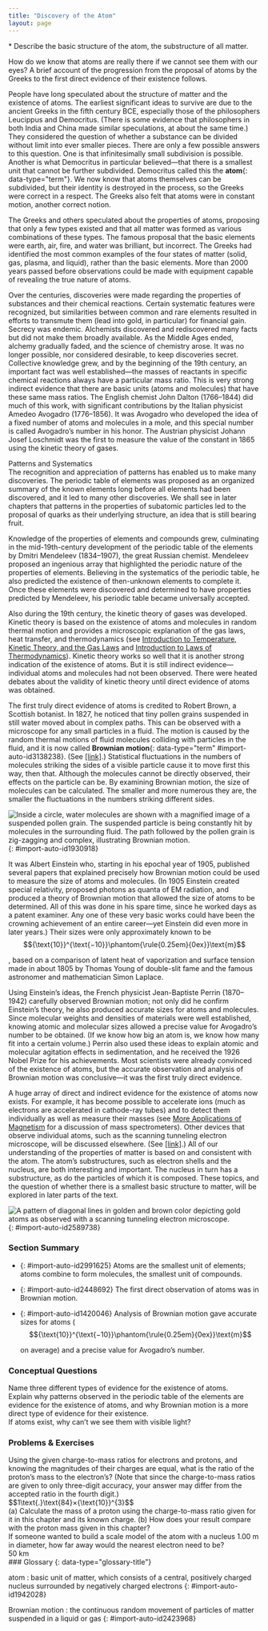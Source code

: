 ```yaml
---
title: "Discovery of the Atom"
layout: page
---
```



<div data-type="abstract" markdown="1">
* Describe the basic structure of the atom, the substructure of all matter.

</div>

How do we know that atoms are really there if we cannot see them with our eyes? A brief account of the progression from the proposal of atoms by the Greeks to the first direct evidence of their existence follows.

People have long speculated about the structure of matter and the existence of atoms. The earliest significant ideas to survive are due to the ancient Greeks in the fifth century BCE, especially those of the philosophers Leucippus and Democritus. (There is some evidence that philosophers in both India and China made similar speculations, at about the same time.) They considered the question of whether a substance can be divided without limit into ever smaller pieces. There are only a few possible answers to this question. One is that infinitesimally small subdivision is possible. Another is what Democritus in particular believed—that there is a smallest unit that cannot be further subdivided. Democritus called this the **atom**{: data-type="term"}. We now know that atoms themselves can be subdivided, but their identity is destroyed in the process, so the Greeks were correct in a respect. The Greeks also felt that atoms were in constant motion, another correct notion.

The Greeks and others speculated about the properties of atoms, proposing that only a few types existed and that all matter was formed as various combinations of these types. The famous proposal that the basic elements were earth, air, fire, and water was brilliant, but incorrect. The Greeks had identified the most common examples of the four states of matter (solid, gas, plasma, and liquid), rather than the basic elements. More than 2000 years passed before observations could be made with equipment capable of revealing the true nature of atoms.

Over the centuries, discoveries were made regarding the properties of substances and their chemical reactions. Certain systematic features were recognized, but similarities between common and rare elements resulted in efforts to transmute them (lead into gold, in particular) for financial gain. Secrecy was endemic. Alchemists discovered and rediscovered many facts but did not make them broadly available. As the Middle Ages ended, alchemy gradually faded, and the science of chemistry arose. It was no longer possible, nor considered desirable, to keep discoveries secret. Collective knowledge grew, and by the beginning of the 19th century, an important fact was well established—the masses of reactants in specific chemical reactions always have a particular mass ratio. This is very strong indirect evidence that there are basic units (atoms and molecules) that have these same mass ratios. The English chemist John Dalton (1766–1844) did much of this work, with significant contributions by the Italian physicist Amedeo Avogadro (1776–1856). It was Avogadro who developed the idea of a fixed number of atoms and molecules in a mole, and this special number is called Avogadro’s number in his honor. The Austrian physicist Johann Josef Loschmidt was the first to measure the value of the constant in 1865 using the kinetic theory of gases.

<div data-type="note" data-has-label="true" data-label="" markdown="1">
<div data-type="title">
Patterns and Systematics
</div>
The recognition and appreciation of patterns has enabled us to make many discoveries. The periodic table of elements was proposed as an organized summary of the known elements long before all elements had been discovered, and it led to many other discoveries. We shall see in later chapters that patterns in the properties of subatomic particles led to the proposal of quarks as their underlying structure, an idea that is still bearing fruit.

</div>

Knowledge of the properties of elements and compounds grew, culminating in the mid-19th-century development of the periodic table of the elements by Dmitri Mendeleev (1834–1907), the great Russian chemist. Mendeleev proposed an ingenious array that highlighted the periodic nature of the properties of elements. Believing in the systematics of the periodic table, he also predicted the existence of then-unknown elements to complete it. Once these elements were discovered and determined to have properties predicted by Mendeleev, his periodic table became universally accepted.

Also during the 19th century, the kinetic theory of gases was developed. Kinetic theory is based on the existence of atoms and molecules in random thermal motion and provides a microscopic explanation of the gas laws, heat transfer, and thermodynamics (see [Introduction to Temperature, Kinetic Theory, and the Gas Laws](/m42213) and [Introduction to Laws of Thermodynamics](/m42231)). Kinetic theory works so well that it is another strong indication of the existence of atoms. But it is still indirect evidence—individual atoms and molecules had not been observed. There were heated debates about the validity of kinetic theory until direct evidence of atoms was obtained.

The first truly direct evidence of atoms is credited to Robert Brown, a Scottish botanist. In 1827, he noticed that tiny pollen grains suspended in still water moved about in complex paths. This can be observed with a microscope for any small particles in a fluid. The motion is caused by the random thermal motions of fluid molecules colliding with particles in the fluid, and it is now called **Brownian motion**{: data-type="term" #import-auto-id3138238}. (See [\[link\]](#import-auto-id1930918).) Statistical fluctuations in the numbers of molecules striking the sides of a visible particle cause it to move first this way, then that. Although the molecules cannot be directly observed, their effects on the particle can be. By examining Brownian motion, the size of molecules can be calculated. The smaller and more numerous they are, the smaller the fluctuations in the numbers striking different sides.

 ![Inside a circle, water molecules are shown with a magnified image of a suspended pollen grain. The suspended particle is being constantly hit by molecules in the surrounding fluid. The path followed by the pollen grain is zig-zagging and complex, illustrating Brownian motion.](../resources/Figure_31_01_01a.jpg "The position of a pollen grain in water, measured every few seconds under a microscope, exhibits Brownian motion. Brownian motion is due to fluctuations in the number of atoms and molecules colliding with a small mass, causing it to move about in complex paths. This is nearly direct evidence for the existence of atoms, providing a satisfactory alternative explanation cannot be found."){: #import-auto-id1930918}

It was Albert Einstein who, starting in his epochal year of 1905, published several papers that explained precisely how Brownian motion could be used to measure the size of atoms and molecules. (In 1905 Einstein created special relativity, proposed photons as quanta of EM radiation, and produced a theory of Brownian motion that allowed the size of atoms to be determined. All of this was done in his spare time, since he worked days as a patent examiner. Any one of these very basic works could have been the crowning achievement of an entire career—yet Einstein did even more in later years.) Their sizes were only approximately known to be $${\text{10}}^{\text{−10}}\phantom{\rule{0.25em}{0ex}}\text{m}$$

, based on a comparison of latent heat of vaporization and surface tension made in about 1805 by Thomas Young of double-slit fame and the famous astronomer and mathematician Simon Laplace.

Using Einstein’s ideas, the French physicist Jean-Baptiste Perrin (1870–1942) carefully observed Brownian motion; not only did he confirm Einstein’s theory, he also produced accurate sizes for atoms and molecules. Since molecular weights and densities of materials were well established, knowing atomic and molecular sizes allowed a precise value for Avogadro’s number to be obtained. (If we know how big an atom is, we know how many fit into a certain volume.) Perrin also used these ideas to explain atomic and molecular agitation effects in sedimentation, and he received the 1926 Nobel Prize for his achievements. Most scientists were already convinced of the existence of atoms, but the accurate observation and analysis of Brownian motion was conclusive—it was the first truly direct evidence.

A huge array of direct and indirect evidence for the existence of atoms now exists. For example, it has become possible to accelerate ions (much as electrons are accelerated in cathode-ray tubes) and to detect them individually as well as measure their masses (see [More Applications of Magnetism](/m42388) for a discussion of mass spectrometers). Other devices that observe individual atoms, such as the scanning tunneling electron microscope, will be discussed elsewhere. (See [\[link\]](#import-auto-id2589738).) All of our understanding of the properties of matter is based on and consistent with the atom. The atom’s substructures, such as electron shells and the nucleus, are both interesting and important. The nucleus in turn has a substructure, as do the particles of which it is composed. These topics, and the question of whether there is a smallest basic structure to matter, will be explored in later parts of the text.

![A pattern of diagonal lines in golden and brown color depicting gold atoms as observed with a scanning tunneling electron microscope.](../resources/Figure_31_01_02a.jpg "Individual atoms can be detected with devices such as the scanning tunneling electron microscope that produced this image of individual gold atoms on a graphite substrate. (credit: Erwin Rossen, Eindhoven University of Technology, via Wikimedia Commons)"){: #import-auto-id2589738}

### Section Summary

* {: #import-auto-id2991625} Atoms are the smallest unit of elements; atoms combine to form molecules, the smallest unit of compounds.
* {: #import-auto-id2448692} The first direct observation of atoms was in Brownian motion.
* {: #import-auto-id1420046} Analysis of Brownian motion gave accurate sizes for atoms (
  $${\text{10}}^{\text{−10}}\phantom{\rule{0.25em}{0ex}}\text{m}$$
  
  on average) and a precise value for Avogadro’s number.

### Conceptual Questions

<div data-type="exercise" data-element-type="conceptual-questions">
<div data-type="problem" markdown="1">
Name three different types of evidence for the existence of atoms.

</div>
</div>

<div data-type="exercise" data-element-type="conceptual-questions">
<div data-type="problem" markdown="1">
Explain why patterns observed in the periodic table of the elements are evidence for the existence of atoms, and why Brownian motion is a more direct type of evidence for their existence.

</div>
</div>

<div data-type="exercise" data-element-type="conceptual-questions">
<div data-type="problem" markdown="1">
If atoms exist, why can’t we see them with visible light?

</div>
</div>

### Problems &amp; Exercises

<div data-type="exercise" data-element-type="problems-exercises">
<div data-type="problem" markdown="1">
Using the given charge-to-mass ratios for electrons and protons, and knowing the magnitudes of their charges are equal, what is the ratio of the proton’s mass to the electron’s? (Note that since the charge-to-mass ratios are given to only three-digit accuracy, your answer may differ from the accepted ratio in the fourth digit.)

</div>
<div data-type="solution" markdown="1">
$$1\text{.}\text{84}×{\text{10}}^{3}$$

</div>
</div>

<div data-type="exercise" data-element-type="problems-exercises">
<div data-type="problem" markdown="1">
(a) Calculate the mass of a proton using the charge-to-mass ratio given for it in this chapter and its known charge. (b) How does your result compare with the proton mass given in this chapter?

</div>
</div>

<div data-type="exercise" data-element-type="problems-exercises">
<div data-type="problem" markdown="1">
If someone wanted to build a scale model of the atom with a nucleus 1.00 m in diameter, how far away would the nearest electron need to be?

</div>
<div data-type="solution" markdown="1">
50 km

</div>
</div>

<div data-type="glossary" markdown="1">
### Glossary
{: data-type="glossary-title"}

atom
: basic unit of matter, which consists of a central, positively charged nucleus surrounded by negatively charged electrons
{: #import-auto-id1942028}

Brownian motion
: the continuous random movement of particles of matter suspended in a liquid or gas
{: #import-auto-id2423968}

</div>
